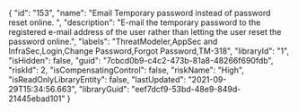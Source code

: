 {
  "id": "153",
  "name": "Email Temporary password instead of password reset online. ",
  "description": "E-mail the temporary password to the registered e-mail address of the user rather than letting the user reset the password online.",
  "labels": "ThreatModeler,AppSec and InfraSec,Login,Change Password,Forgot Password,TM-318",
  "libraryId": "1",
  "isHidden": false,
  "guid": "7cbcd0b9-c4c2-473b-81a8-48266f690fdb",
  "riskId": 2,
  "isCompensatingControl": false,
  "riskName": "High",
  "isReadOnlyLibraryEntity": false,
  "lastUpdated": "2021-09-29T15:34:56.663",
  "libraryGuid": "eef7dcf9-53bd-48e9-849d-21445ebad101"
}
